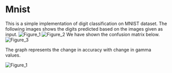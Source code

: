 # Mnist
This is a simple implementation of digit classification on MNIST dataset.
The following images shows the digits predicted based on the images given as input.
![Figure_1](https://user-images.githubusercontent.com/59523992/131959777-f865ccc1-c070-4814-9631-357f6b21b57e.png)
![Figure_2](https://user-images.githubusercontent.com/59523992/131959786-9b61d953-7b38-47b2-9a95-9339c7b47f24.png)
We have shown the confusion matrix below.
![Figure_3](https://user-images.githubusercontent.com/59523992/131959793-67a2578a-3c6c-4686-80cb-16bff6615e0c.png)

The graph represents the change in accuracy with change in gamma values.

![Figure_1](https://user-images.githubusercontent.com/59523992/132811236-9c503fba-5fff-4cfa-8a43-9b068b33739c.png)


